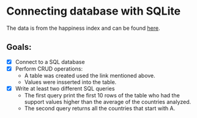 
# Connecting database with SQLite

The data is from the happiness index and can be found [here](https://worldhappiness.report/ed/2023/#appendices-and-data).

## Goals:

- [X] Connect to a SQL database
- [X] Perform CRUD operations:
    - A table was created used the link mentioned above.
    - Values were insserted into the table.
- [X] Write at least two different SQL queries
    - The first query print the first 10 rows of the table who had the support values higher than the average of the countries analyzed.
    - The second query returns all the countries that start with A.
